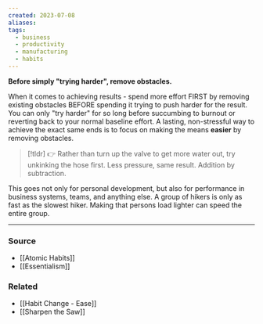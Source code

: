 ```yaml
---
created: 2023-07-08
aliases: 
tags:
  - business
  - productivity
  - manufacturing
  - habits
---
```

**Before simply "trying harder", remove obstacles.**

When it comes to achieving results - spend more effort FIRST by removing existing obstacles BEFORE spending it trying to push harder for the result. You can only "try harder" for so long before succumbing to burnout or reverting back to your normal baseline effort. A lasting, non-stressful way to achieve the exact same ends is to focus on making the means **easier** by removing obstacles.

> [!tldr] 👉 Rather than turn up the valve to get more water out, try unkinking the hose first. Less pressure, same result. Addition by subtraction.

This goes not only for personal development, but also for performance in business systems, teams, and anything else. A group of hikers is only as fast as the slowest hiker. Making that persons load lighter can speed the entire group. 

****
### Source
- [[Atomic Habits]]
- [[Essentialism]]

### Related
- [[Habit Change - Ease]]
- [[Sharpen the Saw]]